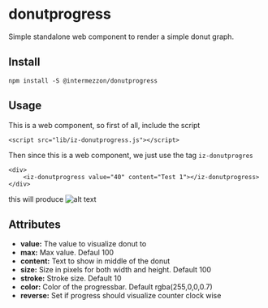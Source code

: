 # donutprogress
Simple standalone web component to render a simple donut graph.

## Install
```
npm install -S @intermezzon/donutprogress
```

## Usage
This is a web component, so first of all, include the script
```
<script src="lib/iz-donutprogress.js"></script>
```

Then since this is a web component, we just use the tag `iz-donutprogres`

```
<div>
	<iz-donutprogress value="40" content="Test 1"></iz-donutprogress>
</div>

```

this will produce
![alt text](https://github.com/Intermezzon/donutprogress/blob/main/images/test1.jpg?raw=true)

## Attributes

 - **value:** The value to visualize donut to
 - **max:** Max value. Defaul 100
 - **content:** Text to show in middle of the donut
 - **size:** Size in pixels for both width and height. Default 100
 - **stroke:** Stroke size. Default 10
 - **color:** Color of the progressbar. Default rgba(255,0,0,0.7)
 - **reverse:** Set if progress should visualize counter clock wise
 